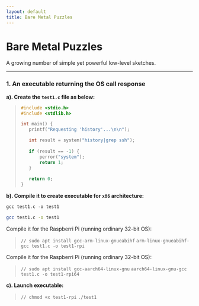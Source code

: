 ```yaml
---
layout: default
title: Bare Metal Puzzles
---
```


# Bare Metal Puzzles

A growing number of simple yet powerful low-level sketches.

-----------

### 1. An executable returning the OS call response

**a). Create the `test1.c` file as below:**


> ```c
> #include <stdio.h>
> #include <stdlib.h>
>
>int main() {
>    printf("Requesting 'history'...\n\n");
>
>    int result = system("history|grep ssh");
>     
>    if (result == -1) {
>        perror("system");
>        return 1;
>    }
>     
>    return 0;
>}


**b). Compile it to create executable for `x86` architecture:**

```c
gcc test1.c -o test1
```

```sh
gcc test1.c -o test1
```

Compile it for the Raspberri Pi (running ordinary 32-bit OS):

> `// sudo apt install gcc-arm-linux-gnueabihf`
> `arm-linux-gnueabihf-gcc test1.c -o test1-rpi`

Compile it for the Raspberri Pi (running ordinary 32-bit OS):

> `// sudo apt install gcc-aarch64-linux-gnu`
> `aarch64-linux-gnu-gcc test1.c -o test1-rpi64`


**c). Launch executable:**

> `// chmod +x test1-rpi`
> `./test1`
